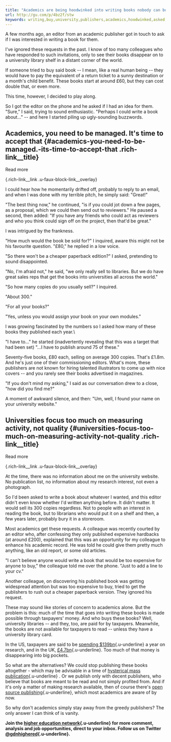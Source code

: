 ```yaml
---
title: "Academics are being hoodwinked into writing books nobody can buy"
url: http://gu.com/p/4bz2f/stw
keywords: writing,buy,university,publishers,academics,hoodwinked,asked,books,taxpayers,book,colleague,editor,read
---
```

A few months ago, an editor from an academic publisher got in touch to ask if I was interested in writing a book for them.

I've ignored these requests in the past. I know of too many colleagues who have responded to such invitations, only to see their books disappear on to a university library shelf in a distant corner of the world.

If someone tried to buy said book -- I mean, like a real human being -- they would have to pay the equivalent of a return ticket to a sunny destination or a month's child benefit. These books start at around £60, but they can cost double that, or even more.

This time, however, I decided to play along.

So I got the editor on the phone and he asked if I had an idea for them. "Sure," I said, trying to sound enthusiastic. "Perhaps I could write a book about..." -- and here I started piling up ugly-sounding buzzwords.

Academics, you need to be managed. It\'s time to accept that {#academics-you-need-to-be-managed.-its-time-to-accept-that .rich-link__title}
------------------------------------------------------------

Read more

[](https://www.theguardian.com/higher-education-network/2015/aug/21/academics-you-need-to-be-managed-its-time-to-accept-that){.rich-link__link .u-faux-block-link__overlay}

I could hear how he momentarily drifted off, probably to reply to an email, and when I was done with my terrible pitch, he simply said: "Great!"

"The best thing now," he continued, "is if you could jot down a few pages, as a proposal, which we could then send out to reviewers." He paused a second, then added: "If you have any friends who could act as reviewers and who you think could sign off on the project, then that'd be great."

I was intrigued by the frankness.

"How much would the book be sold for?" I inquired, aware this might not be his favourite question. "£80," he replied in a low voice.

"So there won't be a cheaper paperback edition?" I asked, pretending to sound disappointed.

"No, I'm afraid not," he said, "we only really sell to libraries. But we do have great sales reps that get the books into universities all across the world."

"So how many copies do you usually sell?" I inquired.

"About 300."

"For all your books?"

"Yes, unless you would assign your book on your own modules."

I was growing fascinated by the numbers so I asked how many of these books they published each year.\

"I have to..." he started (inadvertently revealing that this was a target that had been set) "...I have to publish around 75 of these."

Seventy-five books, £80 each, selling on average 300 copies. That's £1.8m. And he's just one of their commissioning editors. What's more, these publishers are not known for hiring talented illustrators to come up with nice covers -- and you rarely see their books advertised in magazines.

"If you don't mind my asking," I said as our conversation drew to a close, "how did you find me?"

A moment of awkward silence, and then: "Um, well, I found your name on your university website."

Universities focus too much on measuring activity, not quality {#universities-focus-too-much-on-measuring-activity-not-quality .rich-link__title}
--------------------------------------------------------------

Read more

[](https://www.theguardian.com/higher-education-network/blog/2014/aug/15/academics-anonymous-universities-measure-activity-not-quality){.rich-link__link .u-faux-block-link__overlay}

At the time, there was no information about me on the university website. No publication list, no information about my research interest, not even a photograph.

So I'd been asked to write a book about whatever I wanted, and this editor didn't even know whether I'd written anything before. It didn't matter. It would sell its 300 copies regardless. Not to people with an interest in reading the book, but to librarians who would put it on a shelf and then, a few years later, probably bury it in a storeroom.

Most academics get these requests. A colleague was recently courted by an editor who, after confessing they only published expensive hardbacks (at around £200), explained that this was an opportunity for my colleague to enhance his academic record. He was told he could give them pretty much anything, like an old report, or some old articles.

"I can't believe anyone would write a book that would be too expensive for anyone to buy," the colleague told me over the phone. "Just to add a line to your cv."

Another colleague, on discovering his published book was getting widespread attention but was too expensive to buy, tried to get the publishers to rush out a cheaper paperback version. They ignored his request.

These may sound like stories of concern to academics alone. But the problem is this: much of the time that goes into writing these books is made possible through taxpayers' money. And who buys these books? Well, university libraries -- and they, too, are paid for by taxpayers. Meanwhile, the books are not available for taxpayers to read -- unless they have a university library card.

In the US, taxpayers are said to be [spending \$139bn](http://footnote1.com/the-exploitative-economics-of-academic-publishing/){.u-underline} a year on research, and in the UK, [£4.7bn](https://www.gov.uk/government/uploads/system/uploads/attachment_data/file/278326/bis-14-p200-science-and-research-budget-allocations-for-2015-to-2016.pdf){.u-underline}. Too much of that money is disappearing into big pockets.

So what are the alternatives? We could stop publishing these books altogether - which may be advisable in a time of [hysterical mass publication](https://www.theguardian.com/higher-education-network/blog/2014/aug/05/why-we-should-publish-less-scientific-research){.u-underline} . Or we publish only with decent publishers, who believe that books are meant to be read and not simply profited from. And if it's only a matter of making research available, then of course there's [open source publishing](https://www.theguardian.com/science/open-access-scientific-publishing){.u-underline}, which most academics are aware of by now.

So why don't academics simply stay away from the greedy publishers? The only answer I can think of is vanity.

**Join the [higher education network](http://preview.gutools.co.uk/higher-education-network#https://register.theguardian.com/higher-education/?CMP=dis_57){.u-underline} for more comment, analysis and job opportunities, direct to your inbox. Follow us on Twitter [\@gdnhighered](https://twitter.com/GdnHigherEd){.u-underline}.**
